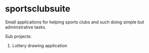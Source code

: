 sportsclubsuite
===============

Small applications for helping sports clubs and such doing simple but administrative tasks.

Sub projects:

1. Lottery drawing application
